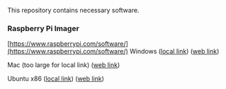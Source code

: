 This repository contains necessary software.

### __Raspberry Pi Imager__

[https://www.raspberrypi.com/software/](https://www.raspberrypi.com/software/)
Windows ([local link](https://github.com/MythicAptronym/Locus-Server/blob/656710b9ae77cd06c87b65bcfe825351da4e1a1e/Software_Repository/imager_1.8.5.exe)) ([web link](https://downloads.raspberrypi.org/imager/imager_latest.exe))

Mac (too large for local link) ([web link](https://downloads.raspberrypi.org/imager/imager_latest.dmg))

Ubuntu x86 ([local link](https://github.com/MythicAptronym/Locus-Server/blob/656710b9ae77cd06c87b65bcfe825351da4e1a1e/Software_Repository/imager_1.8.5_amd64.deb)) ([web link](https://downloads.raspberrypi.org/imager/imager_latest_amd64.deb))
